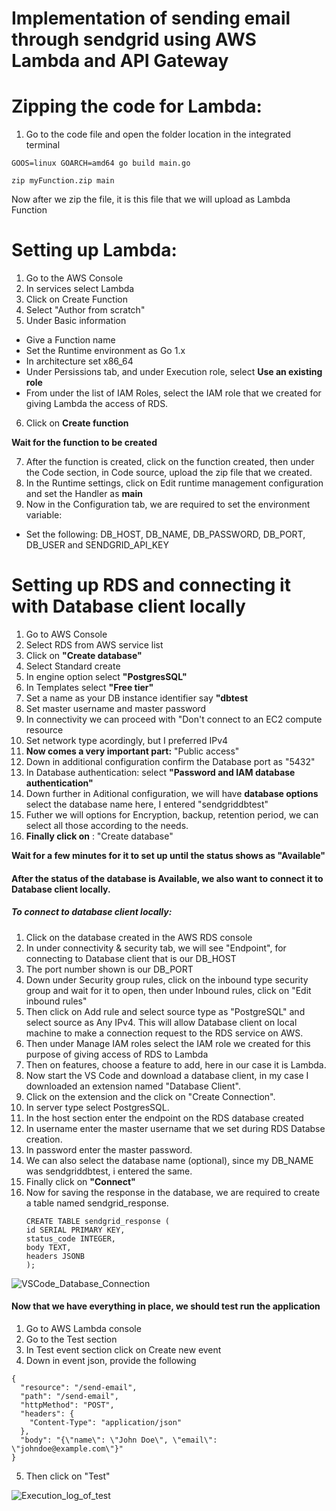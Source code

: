 # Implementation of sending email through sendgrid using AWS Lambda and API Gateway
# Zipping the code for Lambda:
1. Go to the code file and open the folder location in the integrated terminal
```
GOOS=linux GOARCH=amd64 go build main.go
```
```
zip myFunction.zip main
```
Now after we zip the file, it is this file that we will upload as Lambda Function

# Setting up Lambda:
1. Go to the AWS Console
2. In services select Lambda
3. Click on Create Function
4. Select "Author from scratch"
5. Under Basic information
- Give a Function name
- Set the Runtime environment as Go 1.x
- In architecture set x86_64
- Under Persissions tab, and under Execution role, select <b>Use an existing role</b>
- From under the list of IAM Roles, select the IAM role that we created for giving Lambda the access of RDS.
6. Click on <b>Create function</b>

<b>Wait for the function to be created</b>

7. After the function is created, click on the function created, then under the Code section, in Code source, upload the zip file that we created.
8. In the Runtime settings, click on Edit runtime management configuration and set the Handler as <b>main</b>
9. Now in the Configuration tab, we are required to set the environment variable:
- Set the following: DB_HOST, DB_NAME, DB_PASSWORD, DB_PORT, DB_USER and SENDGRID_API_KEY







# Setting up RDS and connecting it with Database client locally
1. Go to AWS Console
2. Select RDS from AWS service list
3. Click on <b>"Create database"</b>
4. Select Standard create
5. In engine option select <b>"PostgresSQL"</b>
6. In Templates select <b>"Free tier"</b>
7. Set a name as your DB instance identifier say <b>"dbtest</b>
8. Set master username and master password
9. In connectivity we can proceed with "Don't connect to an EC2 compute resource
10. Set network type acordingly, but I preferred IPv4
11. <b>Now comes a very important part:</b> "Public access"
12. Down in additional configuration confirm the Database port as "5432"
13. In Database authentication: select <b>"Password and IAM database authentication"</b>
14. Down further in Aditional configuration, we will have <b>database options</b> select the database name here, I entered "sendgriddbtest"
15. Futher we will options for Encryption, backup, retention period, we can select all those according to the needs.
16. <b> Finally click on</b> : "Create database"

<b> Wait for a few minutes for it to set up until the status shows as "Available"</b>

#### After the status of the database is Available, we also want to connect it to Database client locally.
##### To connect to database client locally:
1. Click on the database created in the AWS RDS console
2. In under connectivity & security tab, we will see "Endpoint", for connecting to Database client that is our DB_HOST
3. The port number shown is our DB_PORT
4. Down under Security group rules, click on the inbound type security group and wait for it to open, then under Inbound rules, click on "Edit inbound rules"
5. Then click on Add rule and select source type as "PostgreSQL" and select source as Any IPv4. This will allow Database client on local machine to make a connection request to the RDS service on AWS.
6. Then under Manage IAM roles select the IAM role we created for this purpose of giving access of RDS to Lambda
7. Then on features, choose a feature to add, here in our case it is Lambda.
8. Now start the VS Code and download a database client, in my case I downloaded an extension named "Database Client".
9. Click on the extension and the click on "Create Connection".
10. In server type select PostgresSQL.
11. In the host section enter the endpoint on the RDS database created
12. In username enter the master username that we set during RDS Databse creation.
13. In password enter the master password.
14. We can also select the database name (optional), since my DB_NAME was sendgriddbtest, i entered the same.
15. Finally click on <b>"Connect"</b>
16. Now for saving the response in the database, we are required to create a table named sendgrid_response.
    ```
    CREATE TABLE sendgrid_response (
    id SERIAL PRIMARY KEY,
    status_code INTEGER,
    body TEXT,
    headers JSONB
    );
    ```

![VSCode_Database_Connection](https://github.com/Amarjit0511/go-task-sheet/assets/54772122/90cd76a4-e163-481e-bac3-15349cf64c7d)


#### Now that we have everything in place, we should test run the application
1. Go to AWS Lambda console
2. Go to the Test section
3. In Test event section click on Create new event
4. Down in event json, provide the following
```
{
  "resource": "/send-email",
  "path": "/send-email",
  "httpMethod": "POST",
  "headers": {
    "Content-Type": "application/json"
  },
  "body": "{\"name\": \"John Doe\", \"email\": \"johndoe@example.com\"}"
}
```
5. Then click on "Test"

![Execution_log_of_test](https://github.com/Amarjit0511/go-task-sheet/assets/54772122/6e399b2d-7417-441c-af2b-0b5cd2b5bc81)

